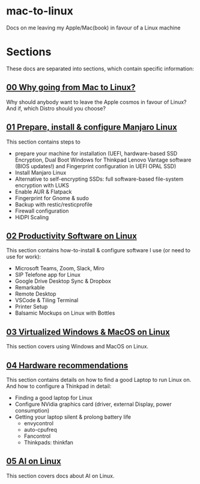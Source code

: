 # mac-to-linux
Docs on me leaving my Apple/Mac(book) in favour of a Linux machine

# Sections

These docs are separated into sections, which contain specific information:

## [00 Why going from Mac to Linux?](00-why-leave-mac-distro-choice.md)

Why should anybody want to leave the Apple cosmos in favour of Linux? And if, which Distro should you choose?

## [01 Prepare, install & configure Manjaro Linux](01-prepare-configure-manjaro-encrypted-ssd-fingerprint.md)

This section contains steps to 

* prepare your machine for installation (UEFI, hardware-based SSD Encryption, Dual Boot Windows for Thinkpad Lenovo Vantage software (BIOS updates!) and Fingerprint configuration in UEFI OPAL SSD)
* Install Manjaro Linux
* Alternative to self-encrypting SSDs: full software-based file-system encryption with LUKS
* Enable AUR & Flatpack
* Fingerprint for Gnome & sudo
* Backup with restic/resticprofile
* Firewall configuration
* HiDPI Scaling

## [02 Productivity Software on Linux](02-software.md)

This section contains how-to-install & configure software I use (or need to use for work):

* Microsoft Teams, Zoom, Slack, Miro
* SIP Telefone app for Linux
* Google Drive Desktop Sync & Dropbox
* Remarkable
* Remote Desktop
* VSCode & Tiling Terminal
* Printer Setup
* Balsamic Mockups on Linux with Bottles


## [03 Virtualized Windows & MacOS on Linux](03-virtualization-windows-macos.md)

This section covers using Windows and MacOS on Linux.


## [04 Hardware recommendations](04-laptop-hardware-recommendations.md)

This section contains details on how to find a good Laptop to run Linux on. And how to configure a Thinkpad in detail:

* Finding a good laptop for Linux
* Configure NVidia graphics card (driver, external Display, power consumption)
* Getting your laptop silent & prolong battery life
  * envycontrol
  * auto-cpufreq
  * Fancontrol
  * Thinkpads: thinkfan


## [05 AI on Linux](05-ai-on-linux.md)

This section covers docs about AI on Linux.













